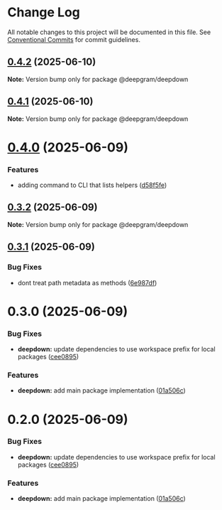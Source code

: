 # Change Log

All notable changes to this project will be documented in this file.
See [Conventional Commits](https://conventionalcommits.org) for commit guidelines.

## [0.4.2](https://github.com/deepgram/deepdown/compare/@deepgram/deepdown@0.4.1...@deepgram/deepdown@0.4.2) (2025-06-10)

**Note:** Version bump only for package @deepgram/deepdown

## [0.4.1](https://github.com/deepgram/deepdown/compare/@deepgram/deepdown@0.4.0...@deepgram/deepdown@0.4.1) (2025-06-10)

**Note:** Version bump only for package @deepgram/deepdown

# [0.4.0](https://github.com/deepgram/deepdown/compare/@deepgram/deepdown@0.3.2...@deepgram/deepdown@0.4.0) (2025-06-09)

### Features

- adding command to CLI that lists helpers ([d58f5fe](https://github.com/deepgram/deepdown/commit/d58f5fe5f1af71344261313a8951ce90e38c5ef0))

## [0.3.2](https://github.com/deepgram/deepdown/compare/@deepgram/deepdown@0.3.1...@deepgram/deepdown@0.3.2) (2025-06-09)

**Note:** Version bump only for package @deepgram/deepdown

## [0.3.1](https://github.com/deepgram/deepdown/compare/@deepgram/deepdown@0.3.0...@deepgram/deepdown@0.3.1) (2025-06-09)

### Bug Fixes

- dont treat path metadata as methods ([6e987df](https://github.com/deepgram/deepdown/commit/6e987df28013395091a426c9e5824ef4473f200c))

# 0.3.0 (2025-06-09)

### Bug Fixes

- **deepdown:** update dependencies to use workspace prefix for local packages ([cee0895](https://github.com/deepgram/deepdown/commit/cee0895606931ae5f81560760612ee24ac9612c3))

### Features

- **deepdown:** add main package implementation ([01a506c](https://github.com/deepgram/deepdown/commit/01a506cb65578f0a06a35f0d6c41d549a967976d))

# 0.2.0 (2025-06-09)

### Bug Fixes

- **deepdown:** update dependencies to use workspace prefix for local packages ([cee0895](https://github.com/deepgram/deepdown/commit/cee0895606931ae5f81560760612ee24ac9612c3))

### Features

- **deepdown:** add main package implementation ([01a506c](https://github.com/deepgram/deepdown/commit/01a506cb65578f0a06a35f0d6c41d549a967976d))
